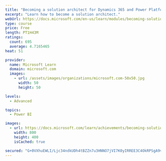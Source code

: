 ```yaml
---
title: "Becoming a solution architect for Dynamics 365 and Power Platform"
excerpt: "Learn how to become a solution architect."
webUrl: https://docs.microsoft.com/en-us/learn/modules/becoming-solution-architect/
type: course
price: Free
length: PT1H43M
ratings:
  count: 695
  average: 4.7165465
heat: 51

provider:
  name: Microsoft Learn
  domain: microsoft.com
  images:
    - url: /assets/images/organizations/microsoft.com-50x50.jpg
      width: 50
      height: 50

levels:
  - Advanced

topics:
  - Power BI

images:
  - url: https://docs.microsoft.com/learn/achievements/becoming-solution-architect-social.png
    width: 800
    height: 400
    isCached: true

secured: "G+0VXhuEWLI/Ljc34ndkUDh4tBZZn7u3HNNO7jVI7K0yIRREE3C4OkRPSgA9v1Ij9WiLPCl2FwSAd5Vc6XGiO2elvkzQHD4+K39aLLV/FFa77kFHDSX4drsdMfnQfMsARDwCecENrURp/RvLTE0XXu1or9e4gFVfskQQjrbPE34RpsXIqiO3k/5ya2UoVyupBDEqNcdt3GJWik2xhYQMF2ou7svuSt7mPocWwW2GFYGFyNygIhez1e7T9T3fRI4P3s0wVzoc6MkzS8oH07yiP8ojD/3VDUVFt27ML8E8JhYCPlurv29yzdVKwrxV9ZYpNseTp6XgTPIVxs0TuuKs6Yisf2mnW0jTErKXBZqkD9TIYlOkvhJA2r+LkauNWxu0E1PPZWHX4xyf8xcrx6JNn0GX2ru86SodMCWmgN/A3Iw=;JuBuNruYOyuWuh9ildYQNg=="
---
```


